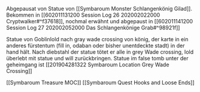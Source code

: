 Abgepausat von Statue von [[Symbaroum Monster Schlangenkönig Gilad]]. Bekommen in [[602011131200 Session Log 26 202002022000 Cryptwalker#^f37618]], nochmal erwähnt und abgepaust in [[602011141200 Session Log 27 202002052000 Das Schlangenkönige Grab#^98921f]]


Statue von GoblinIold nach gray wade crossing von könig, der karte in ein anderes fürstentum (fill in, odaban oder bisher unentdeckte stadt) in der hand hält. Nach diebstahl der statue tötet er alle in grey Wade crossing, Iold überlebt mit statue und will zurückbringen. Statue im false tomb unter der geheimgang ist  [[201904281322 Symbaroum Location Grey Wade Crossing]]


[[Symbaroum Treasure MOC]]
[[Symbaroum Quest Hooks and Loose Ends]]

